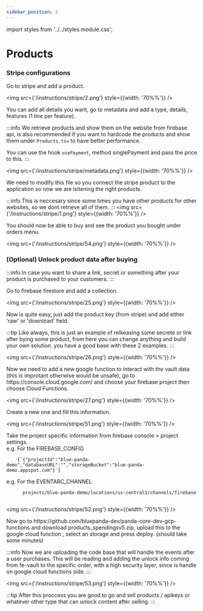 ```yaml
---
sidebar_position: 2
---
```


import styles from '../../styles.module.css';

# Products 


### Stripe configurations

<div>
    <div className={styles.circle}></div> Go to stripe and add a product. 
</div>

<img src={'/instructions/stripe/2.png'} style={{width: '70%%'}} />

<div>
    <div className={styles.circle}></div> You can add all details you want, go to metadata and add a type, details, features (1 line per feature).
</div>

:::info
We retrieve products and show them on the website from firebase api, is also recommended if you want to hardcode the products and show them under `Products.tsx` to have better performance.

You can use the hook `usePayment`, method singlePayment and pass the price to this.
:::


<img src={'/instructions/stripe/metadata.png'} style={{width: '70%%'}} />

<div>
    <div className={styles.circle}></div> We need to modify this file so you connect the stripe product to the application so now we are lsitening the right products.
</div>

:::info
This is neccesary since some times you have other products for other websites, so we dont retrieve all of them.
:::
<img src={'/instructions/stripe/1.png'} style={{width: '70%%'}} />



<div>
    <div className={styles.circle}></div> You should now be able to buy and see the product you bought under orders menu. 
</div>

<img src={'/instructions/stripe/54.png'} style={{width: '70%%'}} />


### (Optional) Unlock product data after buying 

:::info
In case you want to share a link, secret or something after your product is purchased to your customers.
:::


<div>
    <div className={styles.circle}></div> Go to firebase firestore and add a collection. 
</div>

<img src={'/instructions/stripe/25.png'} style={{width: '70%%'}} />

<div>
    <div className={styles.circle}></div> Now is quite easy, just add the product key (from stripe) and add either 'raw' or 'download' field. 
</div>

:::tip
Like always, this is just an example of relkeasing some secrete or link after bying some product, from here you can change anything and build your own solution. you have a good base with these 2 examples. 
:::

<img src={'/instructions/stripe/26.png'} style={{width: '70%%'}} />

<div>
    <div className={styles.circle}></div> Now we need to add a new google function to interact with the vault data (this is improtant otherwise would be unsafe), go to https://console.cloud.google.com/ and choose your firebase project then choose Cloud Functions.
</div>

<img src={'/instructions/stripe/27.png'} style={{width: '70%%'}} />

<div>
    <div className={styles.circle}></div> Create a new one and fill this information.
</div>

<img src={'/instructions/stripe/51.png'} style={{width: '70%%'}} />

<div>
    <div className={styles.circle}></div> Take the project specific information from firebase console > project settings. 
    <br />
    e.g. For the FIREBASE_CONFIG
    <br />
    <code>
    {`{"projectId":"blue-panda-demo","databaseURL":"","storageBucket":"blue-panda-demo.appspot.com"}`}
    </code>
    <br />
    e.g. For the EVENTARC_CHANNEL 
    <br />
    <code>
      projects/blue-panda-demo/locations/us-central1/channels/firebase
    </code>
</div>

<img src={'/instructions/stripe/52.png'} style={{width: '70%%'}} />

<div className={styles.circle}></div> Now go to https://github.com/bluepanda-dev/panda-core-dev-gcp-functions and download products_spendingsv5.zip, upload this to the google cloud function , select an storage and press deploy. (should take some minutes)

:::info
Now we are uploading the code base that will handle the events after a user purchases.
This will be reading and adding the unlock info coming from fe-vault to the specific order, with a high security layer, since is handle on google cloud functions side.
:::

<img src={'/instructions/stripe/53.png'} style={{width: '70%%'}} />


:::tip
After this proccess you are good to go and sell products / apikeys or whatever other type that can unlock content after selling.
:::

